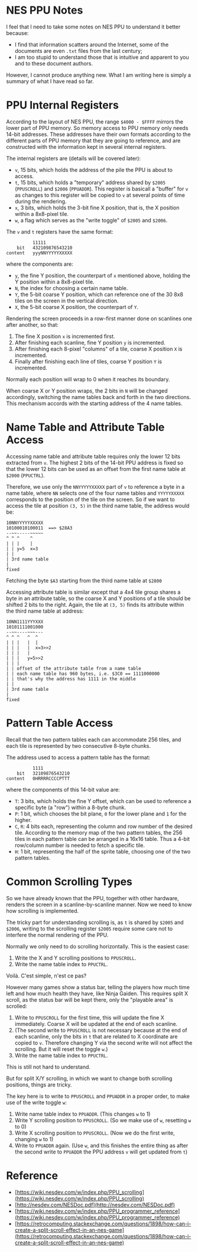 # NES PPU Notes

I feel that I need to take some notes on NES PPU to understand it
better because:

* I find that information scatters around the Internet,
  some of the documents are even `.txt` files from the last century;
* I am too stupid to understand those that is intuitive and apparent
  to you and to these document authors.

However, I cannot produce anything new. What I am writing here is simply
a summary of what I have read so far.

# PPU Internal Registers

According to the layout of NES PPU, the range `$4000 - $FFFF` mirrors
the lower part of PPU memory. So memory access to PPU memory only needs
14-bit addresses. These addresses have their own formats according to the
different parts of PPU memory that they are going to reference,
and are constructed with the information kept in several internal registers.

The internal registers are (details will be covered later):
* `v`, 15 bits, which holds the address of the pile the PPU is about to access.
* `t`, 15 bits, which holds a "temporary" address shared by `$2005` (`PPUSCROLL`) and `$2006` (`PPUADDR`).
       This register is basicall a "buffer" for `v` as changes to this register
       will be copied to `v` at several points of time during the rendering.
* `x`, 3 bits, which holds the 3-bit fine X position, that is, the X position within a
       8x8-pixel tile.
* `w`, a flag which serves as the "write toggle" of `$2005` and `$2006`.

The `v` and `t` registers have the same format:

```
          11111
    bit   432109876543210
content   yyyNNYYYYYXXXXX
```

where the components are:
* `y`, the fine Y position, the counterpart of `x` mentioned above,
       holding the Y position within a 8x8-pixel tile.
* `N`, the index for choosing a certain name table.
* `Y`, the 5-bit coarse Y position, which can reference one of the 30 8x8 tiles
       on the screen in the vertical direction.
* `X`, the 5-bit coarse X position, the counterpart of `Y`.

Rendering the screen proceeds in a row-first manner done on scanlines
one after another, so that:

1. The fine X position `x` is incremented first.
2. After finishing each scanline, fine Y position `y` is incremented.
3. After finishing each 8-pixel "columns" of a tile, coarse X position `X` is incremented.
4. Finally after finishing each line of tiles, coarse Y position `Y` is incremented.

Normally each position will wrap to 0 when it reaches its boundary.

When coarse X or Y position wraps, the 2 bits in `N` will be
changed accordingly, switching the name tables back and forth
in the two directions. This mechanism accords with the starting
address of the 4 name tables.

# Name Table and Attribute Table Access

Accessing name table and attribute table requires only the lower 12 bits extracted
from `v`. The highest 2 bits of the 14-bit PPU address is fixed so that the lower 12 bits
can be used as an offset from the first name table at `$2000` (`PPUCTRL`).

Therefore, we use only the `NNYYYYYXXXXX` part of `v` to reference a byte in a name table,
where `NN` selects one of the four name tables and `YYYYYXXXXX` corresponds to
the position of the tile on the screen. So if we want to access the tile at position
`(3, 5)` in the third name table, the address would be:

```
10NNYYYYYXXXXX
10100010100011  ==> $28A3
--~~-----~~~~~
^ ^ ^    ^
| | |    |
| | y=5  x=3
| |
| 3rd name table
|
fixed
```

Fetching the byte `$A3` starting from the third name table at `$2800`

Accessing attribute table is similar except that a 4x4 tile group shares a byte
in an attribute table, so the coarse X and Y positions of a tile should be
shifted 2 bits to the right. Again, the tile at `(3, 5)` finds its attribute
within the third name table at address:

```
10NN1111YYYXXX
10101111001000
--~~----~~~---
^ ^ ^   ^  ^
| | |   |  |
| | |   |  x=3>>2
| | |   |
| | |   y=5>>2
| | |
| | offset of the attribute table from a name table
| | each name table has 960 bytes, i.e. $3C0 == 1111000000
| | that's why the address has 1111 in the middle
| |
| 3rd name table
|
fixed
```

# Pattern Table Access

Recall that the two pattern tables each can accommodate
256 tiles, and each tile is represented by two consecutive
8-byte chunks.

The address used to access a pattern table has the format:

```
          1111
    bit   32109876543210
content   0HRRRRCCCCPTTT
```

where the components of this 14-bit value are:

* `T`: 3 bits, which holds the fine Y offset, which can be used
       to reference a specific byte (a "row") within a 8-byte chunk.
* `P`: 1 bit, which chooses the bit plane, `0` for the lower plane
       and `1` for the higher.
* `C`, `R`: 4 bits each, representing the column and row number of
            the desired tile. According to the memory map of the two
            pattern tables, the 256 tiles in each pattern table can
            be arranged in a 16x16 table. Thus a 4-bit row/column number
            is needed to fetch a specific tile.
* `H`: 1 bit, representing the half of the sprite table, choosing one
       of the two pattern tables.

# Common Scrolling Types

So we have already known that the PPU, together with other hardware,
renders the screen in a scanline-by-scanline manner. Now we need to know
how scrolling is implemented.

The tricky part for understanding scrolling is, as `t` is shared
by `$2005` and `$2006`, writing to the scrolling register `$2005`
require some care not to interfere the normal rendering of the PPU.

Normally we only need to do scrolling horizontally. This is the easiest case:

1. Write the X and Y scrolling positions to `PPUSCROLL`.
2. Write the name table index to `PPUCTRL`.

Voilà. C'est simple, n'est ce pas?

However many games show a status bar, telling the players how much time
left and how much health they have, like Ninja Gaiden. This requires split X scroll,
as the status bar will be kept there, only the "playable area" is scrolled:

1. Write to `PPUSCROLL` for the first time, this will update the fine X immediately.
   Coarse X will be updated at the end of each scanline.
2. (The second write to `PPUSCROLL` is not necessary because at the end of each scanline,
   only the bits in `t` that are related to X coordinate are copied to `v`. Therefore
   changing Y via the second write will not affect the scrolling. But it will reset
   the toggle `w`.)
3. Write the name table index to `PPUCTRL`.

This is still not hard to understand.

But for split X/Y scrolling, in which we want to change both scrolling positions,
things are tricky.

The key here is to write to `PPUSCROLL` and `PPUADDR` in a proper order,
to make use of the write toggle `w`:

1. Write name table index to `PPUADDR`. (This changes `w` to 1)
2. Write Y scrolling position to `PPUSCROLL`. (So we make use of `w`, resetting `w` to 0)
3. Write X scrolling position to `PPUSCROLL`. (Now we do the first write, changing `w` to 1)
4. Write to `PPUADDR` again. (Use `w`, and this finishes the entire thing as after the second
   write to `PPUADDR` the PPU address `v` will get updated from `t`)

# Reference

* [https://wiki.nesdev.com/w/index.php/PPU_scrolling](https://wiki.nesdev.com/w/index.php/PPU_scrolling)
* [http://nesdev.com/NESDoc.pdf](http://nesdev.com/NESDoc.pdf)
* [https://wiki.nesdev.com/w/index.php/PPU_programmer_reference](https://wiki.nesdev.com/w/index.php/PPU_programmer_reference)
* [https://retrocomputing.stackexchange.com/questions/1898/how-can-i-create-a-split-scroll-effect-in-an-nes-game](https://retrocomputing.stackexchange.com/questions/1898/how-can-i-create-a-split-scroll-effect-in-an-nes-game)
